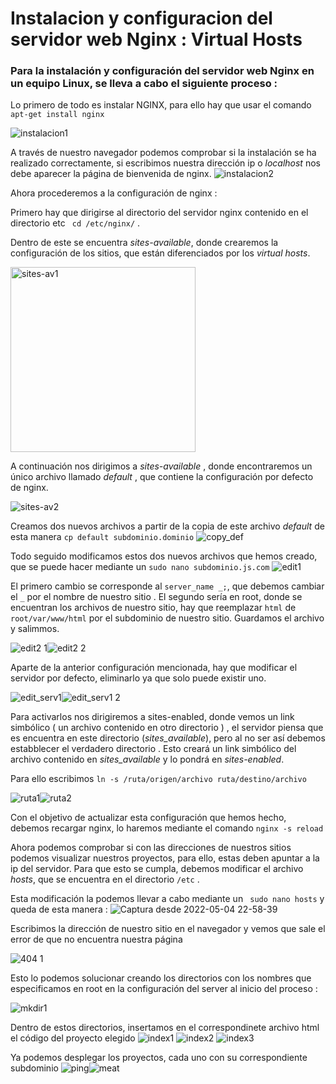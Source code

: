 # Instalacion y configuracion del servidor web Nginx : Virtual Hosts
### Para la instalación y configuración del servidor web Nginx en un equipo Linux, se lleva a cabo el siguiente proceso :

Lo primero de todo es instalar NGINX, para ello hay que usar el comando ``apt-get install nginx``

![instalacion1](https://user-images.githubusercontent.com/91699247/166102518-3e13cf38-b2c0-41d3-a7b1-3da4708818bc.png)


A través de nuestro navegador podemos comprobar si la instalación se ha realizado correctamente, si escribimos nuestra dirección ip o *localhost* nos debe aparecer la página de bienvenida de nginx.
![instalacion2](https://user-images.githubusercontent.com/91699247/166102526-f7e2c2d2-f462-4394-ac5f-f139825a5969.png)


Ahora procederemos a la configuración de nginx :

Primero hay que dirigirse al directorio del servidor nginx contenido en el directorio etc  `` cd /etc/nginx/`` . 

Dentro de este se encuentra *sites-available*, donde crearemos la configuración de los sitios, que están diferenciados por los *virtual hosts*. 

<img width="296" alt="sites-av1" src="https://user-images.githubusercontent.com/91699247/166122529-86eb3b75-2b95-444f-b4fe-bd32e0028c0e.png">

A continuación nos dirigimos a *sites-available* , donde encontraremos un único archivo llamado *default* , que contiene la configuración por defecto de nginx. 

![sites-av2](https://user-images.githubusercontent.com/91699247/166122954-a1ca7769-ca4a-4f97-9bd8-c90b41507bef.png)


Creamos dos nuevos archivos a partir de la copia de este archivo *default* de esta manera `` cp default subdominio.dominio `` 
![copy_def](https://user-images.githubusercontent.com/91699247/166122961-041a83f3-ba85-4c61-b73d-4c3ed8351dc3.png)


Todo seguido modificamos estos dos nuevos archivos que hemos creado, que se puede hacer mediante un `` sudo nano subdominio.js.com `` 
![edit1](https://user-images.githubusercontent.com/91699247/166123894-315f9e80-4399-4aa4-9d64-890d5359f71d.png)


El primero cambio se corresponde al ``server_name _;``, que debemos cambiar el ``_`` por el nombre de nuestro sitio . El segundo sería en root, donde se encuentran los archivos de nuestro sitio, hay que reemplazar ``html``  de ``root/var/www/html`` por el subdominio de nuestro sitio. Guardamos el archivo y salimmos.

![edit2 1](https://user-images.githubusercontent.com/91699247/166123943-be9ccb92-92cd-4712-8814-04704d389951.png)![edit2 2](https://user-images.githubusercontent.com/91699247/166123945-1a07df68-18e3-4799-9792-ec7d24d27c95.png)

Aparte de la anterior configuración mencionada, hay que modificar el servidor por defecto, eliminarlo ya que solo puede existir uno.

![edit_serv1](https://user-images.githubusercontent.com/91699247/166123998-406a1ee7-8e9a-4b8e-b574-310bef1ee01f.png)![edit_serv1 2](https://user-images.githubusercontent.com/91699247/166123999-28e44d4d-f01f-44bf-84f9-831610342e64.png)



Para activarlos nos dirigiremos a sites-enabled, donde vemos un link simbólico ( un archivo contenido en otro directorio ) , el servidor piensa que es encuentra en este directorio (*sites_available*), pero al no ser así debemos estabblecer el verdadero directorio . Esto creará un link simbólico del archivo contenido en *sites_available* y lo pondrá en *sites-enabled*.

Para ello escribimos ``ln -s /ruta/origen/archivo ruta/destino/archivo``

![ruta1](https://user-images.githubusercontent.com/91699247/166124060-381b7f1b-bbc0-4c7d-adfa-1b368116778b.png)![ruta2](https://user-images.githubusercontent.com/91699247/166124063-b68fdb9f-912a-4d93-8e63-00904c21ec97.png)

Con el objetivo de actualizar esta configuración que hemos hecho, debemos recargar nginx, lo haremos mediante el comando ``nginx -s reload``

Ahora podemos comprobar si con las direcciones de nuestros sitios podemos visualizar nuestros proyectos, para ello, estas deben apuntar a la ip del servidor. 
Para que esto se cumpla, debemos modificar el archivo *hosts*, que se encuentra en el directorio ``/etc`` .

Esta modificación la podemos llevar a cabo mediante un `` sudo nano hosts`` y queda de esta manera :
![Captura desde 2022-05-04 22-58-39](https://user-images.githubusercontent.com/91699247/166825209-4ca749de-1d11-4913-b3df-312cb5ce8bfd.png)



Escribimos la dirección de nuestro sitio en el navegador y vemos que sale el error de que no encuentra nuestra página 

![404 1](https://user-images.githubusercontent.com/91699247/166125188-c27d8dec-084a-4003-bec1-7ec83a05735b.png)


Esto lo podemos solucionar creando los directorios con los nombres que especificamos en root en la configuración del server al inicio del proceso :

![mkdir1](https://user-images.githubusercontent.com/91699247/166125217-fb0b945f-de0e-4bc5-8053-da05f2ee119e.png)


Dentro de estos directorios, insertamos en el correspondinete archivo html el código del proyecto elegido
![index1](https://user-images.githubusercontent.com/91699247/166703200-4afd85c7-5813-41df-a1fd-bfbcae0c23e7.png)
![index2](https://user-images.githubusercontent.com/91699247/166703221-55760546-a586-462b-8935-7cacda6ca696.png)
![index3](https://user-images.githubusercontent.com/91699247/166703242-9615cf2a-6322-40d5-8618-5ea3e4478b0c.png)



Ya podemos desplegar los proyectos, cada uno con su correspondiente subdominio 
![ping](https://user-images.githubusercontent.com/91699247/166125290-77e241bc-084c-45a7-8c7b-87c13f63b5c7.png)![meat](https://user-images.githubusercontent.com/91699247/166125291-0815e61a-a984-4ce0-be7a-c34ef5009763.png)



